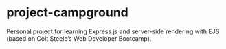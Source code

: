 # project-campground
Personal project for learning Express.js and server-side rendering with EJS (based on Colt Steele’s Web Developer Bootcamp).
